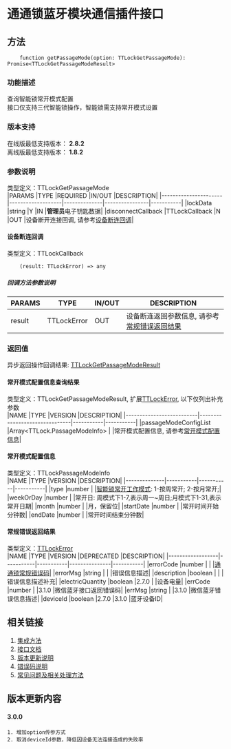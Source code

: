# 通通锁蓝牙模块通信插件接口  

## 方法
```
    function getPassageMode(option: TTLockGetPassageMode): Promise<TTLockGetPassageModeResult>
```  

### 功能描述   
 查询智能锁常开模式配置  
 接口仅支持三代智能锁操作，智能锁需支持常开模式设置  

### 版本支持   
 在线版最低支持版本： **2.8.2**   
 离线版最低支持版本： **1.8.2**  

### 参数说明  
 类型定义：TTLockGetPassageMode  
 |PARAMS                |TYPE               |REQUIRED      |IN/OUT          |DESCRIPTION|
 |----------------------|-------------------|--------------|----------------|-----------|
 |lockData              |string             |Y             |IN              |**管理员**电子钥匙数据|
 |disconnectCallback    |TTLockCallback     |N             |OUT             |设备断开连接回调, 请参考[设备断连回调](#TTLockCallback)|  

#### <span name="TTLockCallback">设备断连回调</span>  
 类型定义：TTLockCallback  
```
    (result: TTLockError) => any
```  
##### 回调方法参数说明  
 |PARAMS    |TYPE               |IN/OUT         |DESCRIPTION|
 |----------|-------------------|---------------|-----------|
 |result    |TTLockError        |OUT            |设备断连返回参数信息, 请参考[常规错误返回结果](#TTLockError)|  

### 返回值  
 异步返回操作回调结果: [TTLockGetPassageModeResult](#TTLockGetPassageModeResult)  

#### <span name="TTLockGetPassageModeResult">常开模式配置信息查询结果</span>  
 类型定义：TTLockGetPassageModeResult, 扩展[TTLockError](#TTLockError), 以下仅列出补充参数   
 |NAME                      |TYPE                           |VERSION    |DESCRIPTION|
 |--------------------------|-------------------------------|-----------|-----------|
 |passageModeConfigList     |Array<TTLock.PassageModeInfo>  |           |常开模式配置信息, 请参考[常开模式配置信息](#TTLockPassageModeInfo)|  

#### <span name="TTLockPassageModeInfo">常开模式配置信息</span>  
 类型定义：TTLockPassageModeInfo   
 |NAME          |TYPE       |VERSION    |DESCRIPTION|
 |--------------|-----------|-----------|-----------|
 |type          |number     |           |[智能锁常开工作模式](../参数声明/智能锁参数.md#TTLOCK_PASSAGE_WORKMODE): 1-按周常开; 2-按月常开;|
 |weekOrDay     |number     |           |常开日: 周模式下1-7,表示周一~周日;月模式下1-31,表示常开日期|
 |month         |number     |           |月，保留位|
 |startDate     |number     |           |常开时间开始分钟数|
 |endDate       |number     |           |常开时间结束分钟数|  

#### <span name="TTLockError">常规错误返回结果</span>  
 类型定义：[TTLockError](../对象类型说明/返回对象.md#TTLockError)   
 |NAME              |TYPE       |VERSION    |DEPRECATED     |DESCRIPTION|
 |------------------|-----------|-----------|---------------|-----------|
 |errorCode         |number     |           |               |[通通锁常规错误码](../参数声明/错误码.md)|
 |errorMsg          |string     |           |               |错误信息描述|
 |description       |boolean    |           |               |错误信息描述补充|
 |electricQuantity  |boolean    |2.7.0      |               |设备电量|
 |errCode           |number     |           |3.1.0          |微信蓝牙接口返回错误码|
 |errMsg            |string     |           |3.1.0          |微信蓝牙错误信息描述|
 |deviceId          |boolean    |2.7.0      |3.1.0          |蓝牙设备ID|  

## 相关链接  
 1. [集成方法](../../../README.md)  
 2. [接口文档](../接口文档.md)  
 3. [版本更新说明](../../版本更新说明.md)  
 4. [错误码说明](../参数声明/错误码.md)  
 5. [常见问题及相关处理方法](../常见问题.md)  

## 版本更新内容  
#### **3.0.0**  
    1. 增加option传参方式  
    2. 取消deviceId参数，降低因设备无法连接造成的失败率  
